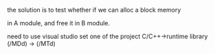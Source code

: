 
the solution is to test whether if we can alloc a block memory

in A module, and free it in B module.

need to use visual studio set one of the project C/C++->runtime library (/MDd) -> (/MTd)